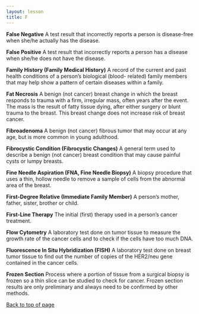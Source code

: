 ```yaml
---
layout: lesson
title: F
---
```


<a name="top"></a>

**False Negative** 
A test result that incorrectly reports a person is disease-free when she/he actually has the disease.
 
**False Positive** 
A test result that incorrectly reports a person has a disease when she/he does not have the disease.

**Family History (Family Medical History)** 
A record of the current and past health conditions of a person’s biological (blood- related) family members that may help show a pattern of certain diseases within a family.

**Fat Necrosis** 
A benign (not cancer) breast change in which the breast responds to trauma with a firm, irregular mass, often years after the event. The mass is the result of fatty tissue dying, after either surgery or blunt trauma to the breast. This breast change does not increase risk of breast cancer.

**Fibroadenoma** 
A benign (not cancer) fibrous tumor that may occur at any age, but is more common in young adulthood.

**Fibrocystic Condition (Fibrocystic Changes)** 
A general term used to describe a benign (not cancer) breast condition that may cause painful cysts or lumpy breasts.

**Fine Needle Aspiration (FNA, Fine Needle Biopsy)** 
A biopsy procedure that uses a thin, hollow needle to remove a sample of cells from the abnormal area of the breast.

**First-Degree Relative (Immediate Family  Member)** 
A person’s mother, father, sister, brother or child.

**First-Line Therapy** 
The initial (first) therapy used in a person’s cancer treatment.

**Flow Cytometry** 
A laboratory test done on tumor tissue to measure the growth rate of the cancer cells and to check if the cells have too much DNA.

**Fluorescence In Situ Hybridization (FISH)** 
A laboratory test done on breast tumor tissue to find out the number of copies of the HER2/neu gene contained in the cancer cells.

**Frozen Section** 
Process where a portion of tissue from a surgical biopsy is frozen so a thin slice can be studied to check for cancer. Frozen section results are only preliminary and always need to be confirmed by other methods.

<a href="#top">Back to top of page</a>
